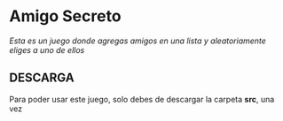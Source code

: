 # Amigo Secreto
*Esta es un juego donde agregas amigos en una lista y aleatoriamente eliges a uno de ellos*
<h2>DESCARGA</h2>
<p>Para poder usar este juego, solo debes de descargar la carpeta <b>src</b>, una vez</p>

